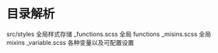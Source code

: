 # 目录解析

src/styles 全局样式存储
\_functions.scss 全局 functions
\_misins.scss 全局 mixins
\_variable.scss 各种变量以及可配置设置
